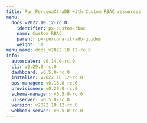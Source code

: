 ```yaml
---
title: Run PerconaXtraDB with Custom RBAC resources
menu:
  docs_v2022.10.12-rc.0:
    identifier: px-custom-rbac
    name: Custom RBAC
    parent: px-percona-xtradb-guides
    weight: 31
menu_name: docs_v2022.10.12-rc.0
info:
  autoscaler: v0.14.0-rc.0
  cli: v0.29.0-rc.0
  dashboard: v0.5.0-rc.0
  installer: v2022.10.12-rc.0
  ops-manager: v0.16.0-rc.0
  provisioner: v0.29.0-rc.0
  schema-manager: v0.5.0-rc.0
  ui-server: v0.5.0-rc.0
  version: v2022.10.12-rc.0
  webhook-server: v0.5.0-rc.0
---
```


